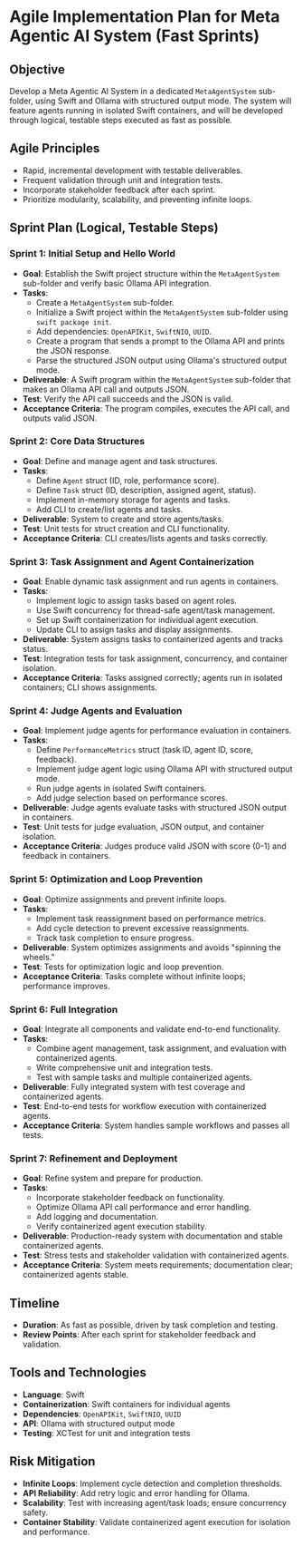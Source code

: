 <!--
This file is intended to be read by the AI agents and not parsed by the agentic system.
-->
# Agile Implementation Plan for Meta Agentic AI System (Fast Sprints)

## Objective
Develop a Meta Agentic AI System in a dedicated `MetaAgentSystem` sub-folder, using Swift and Ollama with structured output mode. The system will feature agents running in isolated Swift containers, and will be developed through logical, testable steps executed as fast as possible.

## Agile Principles
- Rapid, incremental development with testable deliverables.
- Frequent validation through unit and integration tests.
- Incorporate stakeholder feedback after each sprint.
- Prioritize modularity, scalability, and preventing infinite loops.

## Sprint Plan (Logical, Testable Steps)

### Sprint 1: Initial Setup and Hello World
- **Goal**: Establish the Swift project structure within the `MetaAgentSystem` sub-folder and verify basic Ollama API integration.
- **Tasks**:
  - Create a `MetaAgentSystem` sub-folder.
  - Initialize a Swift project within the `MetaAgentSystem` sub-folder using `swift package init`.
  - Add dependencies: `OpenAPIKit`, `SwiftNIO`, `UUID`.
  - Create a program that sends a prompt to the Ollama API and prints the JSON response.
  - Parse the structured JSON output using Ollama's structured output mode.
- **Deliverable**: A Swift program within the `MetaAgentSystem` sub-folder that makes an Ollama API call and outputs JSON.
- **Test**: Verify the API call succeeds and the JSON is valid.
- **Acceptance Criteria**: The program compiles, executes the API call, and outputs valid JSON.

### Sprint 2: Core Data Structures
- **Goal**: Define and manage agent and task structures.
- **Tasks**:
  - Define `Agent` struct (ID, role, performance score).
  - Define `Task` struct (ID, description, assigned agent, status).
  - Implement in-memory storage for agents and tasks.
  - Add CLI to create/list agents and tasks.
- **Deliverable**: System to create and store agents/tasks.
- **Test**: Unit tests for struct creation and CLI functionality.
- **Acceptance Criteria**: CLI creates/lists agents and tasks correctly.

### Sprint 3: Task Assignment and Agent Containerization
- **Goal**: Enable dynamic task assignment and run agents in containers.
- **Tasks**:
  - Implement logic to assign tasks based on agent roles.
  - Use Swift concurrency for thread-safe agent/task management.
  - Set up Swift containerization for individual agent execution.
  - Update CLI to assign tasks and display assignments.
- **Deliverable**: System assigns tasks to containerized agents and tracks status.
- **Test**: Integration tests for task assignment, concurrency, and container isolation.
- **Acceptance Criteria**: Tasks assigned correctly; agents run in isolated containers; CLI shows assignments.

### Sprint 4: Judge Agents and Evaluation
- **Goal**: Implement judge agents for performance evaluation in containers.
- **Tasks**:
  - Define `PerformanceMetrics` struct (task ID, agent ID, score, feedback).
  - Implement judge agent logic using Ollama API with structured output mode.
  - Run judge agents in isolated Swift containers.
  - Add judge selection based on performance scores.
- **Deliverable**: Judge agents evaluate tasks with structured JSON output in containers.
- **Test**: Unit tests for judge evaluation, JSON output, and container isolation.
- **Acceptance Criteria**: Judges produce valid JSON with score (0-1) and feedback in containers.

### Sprint 5: Optimization and Loop Prevention
- **Goal**: Optimize assignments and prevent infinite loops.
- **Tasks**:
  - Implement task reassignment based on performance metrics.
  - Add cycle detection to prevent excessive reassignments.
  - Track task completion to ensure progress.
- **Deliverable**: System optimizes assignments and avoids "spinning the wheels."
- **Test**: Tests for optimization logic and loop prevention.
- **Acceptance Criteria**: Tasks complete without infinite loops; performance improves.

### Sprint 6: Full Integration
- **Goal**: Integrate all components and validate end-to-end functionality.
- **Tasks**:
  - Combine agent management, task assignment, and evaluation with containerized agents.
  - Write comprehensive unit and integration tests.
  - Test with sample tasks and multiple containerized agents.
- **Deliverable**: Fully integrated system with test coverage and containerized agents.
- **Test**: End-to-end tests for workflow execution with containerized agents.
- **Acceptance Criteria**: System handles sample workflows and passes all tests.

### Sprint 7: Refinement and Deployment
- **Goal**: Refine system and prepare for production.
- **Tasks**:
  - Incorporate stakeholder feedback on functionality.
  - Optimize Ollama API call performance and error handling.
  - Add logging and documentation.
  - Verify containerized agent execution stability.
- **Deliverable**: Production-ready system with documentation and stable containerized agents.
- **Test**: Stress tests and stakeholder validation with containerized agents.
- **Acceptance Criteria**: System meets requirements; documentation clear; containerized agents stable.

## Timeline
- **Duration**: As fast as possible, driven by task completion and testing.
- **Review Points**: After each sprint for stakeholder feedback and validation.

## Tools and Technologies
- **Language**: Swift
- **Containerization**: Swift containers for individual agents
- **Dependencies**: `OpenAPIKit`, `SwiftNIO`, `UUID`
- **API**: Ollama with structured output mode
- **Testing**: XCTest for unit and integration tests

## Risk Mitigation
- **Infinite Loops**: Implement cycle detection and completion thresholds.
- **API Reliability**: Add retry logic and error handling for Ollama.
- **Scalability**: Test with increasing agent/task loads; ensure concurrency safety.
- **Container Stability**: Validate containerized agent execution for isolation and performance.